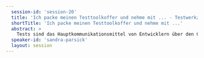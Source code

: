 ```yaml
---
  session-id: 'session-20'
  title: 'Ich packe meinen Testtoolkoffer und nehme mit ... - Testwerkzeuge für den Entwickleralltag'
  shortTitle: 'Ich packe meinen Testtoolkoffer und nehme mit ...'
  abstract: >
    Tests sind das Hauptkommunikationsmittel von Entwicklern über den Code. Mit Tests kommuniziert man auch noch mit dem nächsten Entwickler, nachdem man das Projekt verlassen hat. Tests sind eine lebende Spezifikation des Codes, den sie testen. Man sollte sie mindestens so sauber halten, wie den Produktionscode - wenn nicht sauberer. Doch wer hat die Aussage ‘Das kann man nicht testen’ oder ‘Den Test kann man nicht schöner schreiben’ noch nicht gehört? Oft basieren diese Aussagen darauf, dass man den Großteil des Arsenals der Testwerkzeuge, die uns Java-Entwicklern inzwischen zur Verfügung stehen, noch nicht kennt. Neben JUnit, gibt es viele weitere Testwerkzeuge, die den Entwickleralltag beim Testschreiben vereinfachen können. Dieser Vortrag gibt einen Überblick über nicht so bekannte Features von JUnit 5 und stellt nicht so bekannte Testwerkzeuge vor, mit denen das Schreiben von Tests wieder Spaß macht.
  speaker-id: 'sandra-parsick'
  layout: session
---
```

